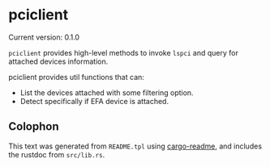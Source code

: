# pciclient

Current version: 0.1.0

`pciclient` provides high-level methods to invoke `lspci` and query for attached devices information.

pciclient provides util functions that can:
- List the devices attached with some filtering option.
- Detect specifically if EFA device is attached.

## Colophon

This text was generated from `README.tpl` using [cargo-readme](https://crates.io/crates/cargo-readme), and includes the rustdoc from `src/lib.rs`.
